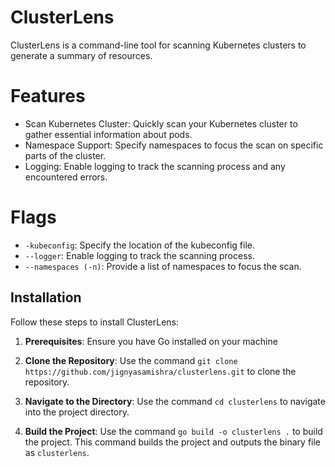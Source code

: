 # ClusterLens
ClusterLens is a command-line tool for scanning Kubernetes clusters to generate a summary of resources.
# Features
- Scan Kubernetes Cluster: Quickly scan your Kubernetes cluster to gather essential information about pods.
- Namespace Support: Specify namespaces to focus the scan on specific parts of the cluster.
- Logging: Enable logging to track the scanning process and any encountered errors.
# Flags

- `-kubeconfig`: Specify the location of the kubeconfig file.
- `--logger`: Enable logging to track the scanning process.
- `--namespaces (-n)`: Provide a list of namespaces to focus the scan.
## Installation

Follow these steps to install ClusterLens:

1. **Prerequisites**: Ensure you have Go installed on your machine

2. **Clone the Repository**: Use the command `git clone https://github.com/jignyasamishra/clusterlens.git` to clone the repository.

3. **Navigate to the Directory**: Use the command `cd clusterlens` to navigate into the project directory.

4. **Build the Project**: Use the command `go build -o clusterlens .` to build the project. This command builds the project and outputs the binary file as `clusterlens`.
